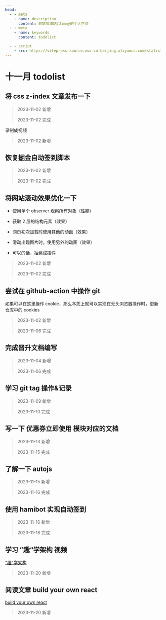 ```yaml
---
head:
  - - meta
    - name: description
      content: 前端加油站|Jimmy的个人空间
  - - meta
    - name: keywords
      content: todolist

  - - script
    - src: https://vitepress-source.oss-cn-beijing.aliyuncs.com/statistics.js
---
```


# 十一月 todolist

## 将 css z-index 文章发布一下

> 2023-11-02 新增
>
> 2023-11-02 完成

录制成视频

> 2023-11-02 新增

## 恢复掘金自动签到脚本

> 2023-11-02 新增
>
> 2023-11-02 完成

## 将网站滚动效果优化一下

- 使用单个 observer 观察所有对象（性能）

- 获取 2 层的结构元素（效果）

- 网页初次加载时使用其他的动画（效果）

- 滑动出现图片时，使用另外的动画（效果）

- 可以的话，抽离成插件

> 2023-11-02 新增
>
> 2023-11-02 完成

## 尝试在 github-action 中操作 git

如果可以在这里操作 cookie，那么本质上就可以实现在无头浏览器操作时，更新仓库中的 cookies

> 2023-11-02 新增
>
> 2023-11-06 完成

## 完成晋升文档编写

> 2023-11-04 新增
>
> 2023-11-06 完成

## 学习 git tag 操作&记录

> 2023-11-09 新增
>
> 2023-11-10 完成

## 写一下 优惠券立即使用 模块对应的文档

> 2023-11-13 新增
>
> 2023-11-15 完成

## 了解一下 autojs

> 2023-11-15 新增
>
> 2023-11-16 完成

## 使用 hamibot 实现自动签到

> 2023-11-16 新增
>
> 2023-11-18 完成

## 学习 ”趣“学架构 视频

["趣"学架构](https://www.bilibili.com/video/BV1mw411X7ZK/?spm_id_from=333.1007.top_right_bar_window_default_collection.content.click)

> 2023-11-20 新增

## 阅读文章 build your own react

[build your own react](https://pomb.us/build-your-own-react/)

> 2023-11-20 新增

